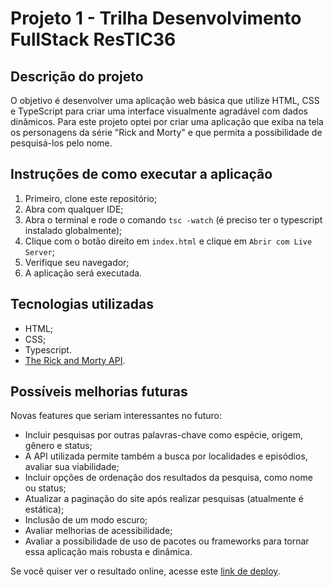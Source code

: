 # Projeto 1 - Trilha Desenvolvimento FullStack ResTIC36

## Descrição do projeto
O objetivo é desenvolver uma aplicação web básica que utilize HTML, CSS e TypeScript para criar uma interface visualmente agradável com dados dinâmicos. Para este projeto optei por criar uma aplicação que exiba na tela os personagens da série "Rick and Morty" e que permita a possibilidade de pesquisá-los pelo nome.

## Instruções de como executar a aplicação
1. Primeiro, clone este repositório;
2. Abra com qualquer IDE;
3. Abra o terminal e rode o comando `tsc -watch` (é preciso ter o typescript instalado globalmente);
4. Clique com o botão direito em `index.html` e clique em `Abrir com Live Server`;
5. Verifique seu navegador;
6. A aplicação será executada.

## Tecnologias utilizadas
- HTML;
- CSS;
- Typescript.
- [The Rick and Morty API](https://rickandmortyapi.com/).

## Possíveis melhorias futuras
Novas features que seriam interessantes no futuro:
- Incluir pesquisas por outras palavras-chave como espécie, origem, gênero e status;
- A API utilizada permite também a busca por localidades e episódios, avaliar sua viabilidade;
- Incluir opções de ordenação dos resultados da pesquisa, como nome ou status;
- Atualizar a paginação do site após realizar pesquisas (atualmente é estática);
- Inclusão de um modo escuro;
- Avaliar melhorias de acessibilidade;
- Avaliar a possibilidade de uso de pacotes ou frameworks para tornar essa aplicação mais robusta e dinâmica.

Se você quiser ver o resultado online, acesse este [link de deploy]().